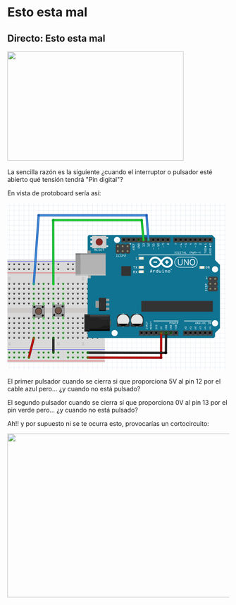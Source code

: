 
# Esto esta mal

## Directo: Esto esta mal

<img src="http://www.luisllamas.es/wp-content/uploads/2014/09/arduino-pulsador-1.png" width="400" height="248" />

La sencilla razón es la siguiente ¿cuando el interruptor o pulsador esté abierto qué tensión tendrá "Pin digital"?

En vista de protoboard sería así:

<img src="img/estomal.png" width="496" height="379" />

El primer pulsador cuando se cierra si que proporciona 5V al pin 12 por el cable azul pero... ¿y cuando no está pulsado?

El segundo pulsador cuando se cierra sí que proporciona 0V al pin 13 por el pin verde pero... ¿y cuando no está pulsado?



Ah!! y por supuesto ni se te ocurra esto, provocarías un cortocircuito:

<img src="http://www.luisllamas.es/wp-content/uploads/2014/09/arduino-pulsador-2.png" width="600" height="372" />

